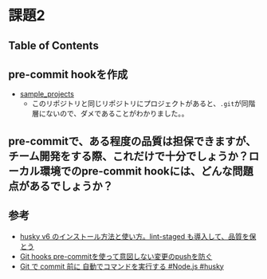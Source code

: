 # 課題2

## Table of Contents
<!-- START doctoc -->
<!-- END doctoc -->

## pre-commit hookを作成

- [sample_projects](./../sample_project/)
  - このリポジトリと同じリポジトリにプロジェクトがあると、`.git`が同階層にないので、ダメであることがわかりました。。

## pre-commitで、ある程度の品質は担保できますが、チーム開発をする際、これだけで十分でしょうか？ローカル環境でのpre-commit hookには、どんな問題点があるでしょうか？



## 参考

- [husky v6 のインストール方法と使い方。lint-staged も導入して、品質を保とう](https://fwywd.com/tech/husky-setup)
- [Git hooks pre-commitを使って意図しない変更のpushを防ぐ](https://qiita.com/taku-0728/items/2a4709e6e1db7f6e8dbf)
- [Git で commit 前に 自動でコマンドを実行する #Node.js #husky](https://dev.classmethod.jp/articles/pre-commit/)